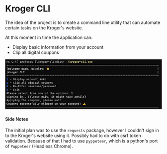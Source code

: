 Kroger CLI
==========

The idea of the project is to create a command line utility that can automate certain tasks on the Kroger's website.

At this moment in time the application can:

* Display basic information from your account
* Clip all digital coupons

![Kroger CLI Screenshot](images/cli-screenshot.png)

#### Side Notes

The initial plan was to use the `requests` package, however I couldn't sign in to the Kroger's website using it. Possibly had to do with csrf token validation. Because of that I had to use `pyppeteer`, which is a python's port of `Puppeteer` (Headless Chrome).